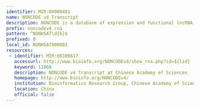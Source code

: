 ```yaml
---
identifier: MIR:00000481
name: NONCODE v4 Transcript
description: NONCODE is a database of expression and functional lncRNA (long noncoding RNA) data obtained from microarray studies. LncRNAs have been shown to play key roles in various biological processes such as imprinting control, circuitry controlling pluripotency and differentiation, immune responses and chromosome dynamics. The collection references NONCODE version 4 and relates to individual transcripts.
prefix: noncodev4.rna
pattern: ^NONHSAT\d{6}$
prefixed: 0
local_id: NONHSAT000001
resources:
 - identifier: MIR:00100617
   accessurl: http://www.bioinfo.org/NONCODEv4/show_rna.php?id=${lid}
   keyword: 11868
   description: NONCODE v4 Transcript at Chinese Academy of Sciences
   homepage: http://www.bioinfo.org/NONCODEv4/
   institution: Bioinformatics Research Group, Chinese Academy of Sciences, Beijing
   location: China
   official: false
---
```

